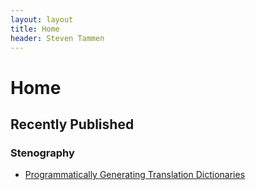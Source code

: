 ```yaml
---
layout: layout
title: Home
header: Steven Tammen
---
```


<h1 class="center"> Home </h1>

## Recently Published

### Stenography

- [Programmatically Generating Translation Dictionaries](http://steventammen.com/dictionary-generator/)
